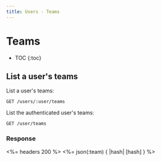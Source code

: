 ```yaml
---
title: Users - Teams
---
```


# Teams

* TOC
{:toc}

## List a user's teams

List a user's teams:

    GET /users/:user/teams

List the authenticated user's teams:

    GET /user/teams

### Response

<%= headers 200 %>
<%= json(:team) { |hash| [hash] } %>

